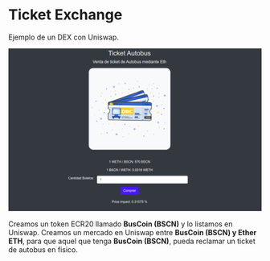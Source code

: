 # Ticket Exchange

Ejemplo de un DEX con Uniswap.

![alt text](https://github.com/jperaza1/uniswap-dex/blob/main/img/Captura%20de%20pantalla%20de%202020-11-24%2006-04-53.png)

Creamos un token ECR20 llamado **BusCoin (BSCN)** y lo listamos en Uniswap.
Creamos un mercado en Uniswap entre **BusCoin (BSCN) y Ether ETH**, para que aquel que tenga **BusCoin (BSCN)**, pueda reclamar un ticket de autobus en fisico.
